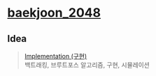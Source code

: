 # [baekjoon_2048](https://www.acmicpc.net/problem/12100)   
## Idea   
>  <a href="/Notes/구현" target="_blank">Implementation (구현)</a>   
>  백트래킹, 브루트포스 알고리즘, 구현, 시뮬레이션   
